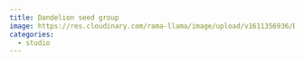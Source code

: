 ```yaml
---
title: Dandelion seed group
image: https://res.cloudinary.com/rama-llama/image/upload/v1611356936/Dandelions_ogl9cc.jpg
categories:
  - studio
---
```

